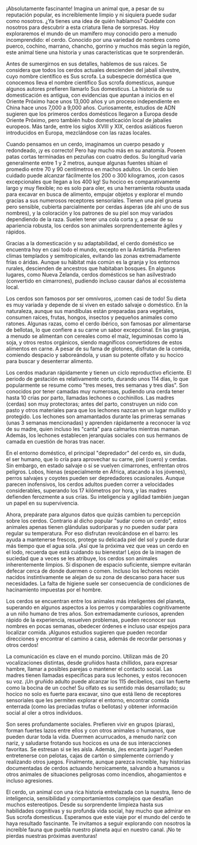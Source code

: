 ¡Absolutamente fascinante! Imagina un animal que, a pesar de su reputación popular, es increíblemente limpio y ni siquiera puede sudar como nosotros. ¿Ya tienes una idea de quién hablamos? Quédate con nosotros para descubrir a esta criatura llena de sorpresas. Hoy exploraremos el mundo de un mamífero muy conocido pero a menudo incomprendido: el cerdo. Conocido por una variedad de nombres como puerco, cochino, marrano, chancho, gorrino y muchos más según la región, este animal tiene una historia y unas características que te sorprenderán.

Antes de sumergirnos en sus detalles, hablemos de sus raíces. Se considera que todos los cerdos actuales descienden del jabalí silvestre, cuyo nombre científico es Sus scrofa. La subespecie doméstica que conocemos lleva el nombre científico Sus scrofa domesticus, aunque algunos autores prefieren llamarlo Sus domesticus. La historia de su domesticación es antigua, con evidencias que apuntan a inicios en el Oriente Próximo hace unos 13,000 años y un proceso independiente en China hace unos 7,000 a 9,000 años. Curiosamente, estudios de ADN sugieren que los primeros cerdos domésticos llegaron a Europa desde Oriente Próximo, pero también hubo domesticación local de jabalíes europeos. Más tarde, entre los siglos XVIII y XIX, cerdos asiáticos fueron introducidos en Europa, mezclándose con las razas locales.

Cuando pensamos en un cerdo, imaginamos un cuerpo pesado y redondeado, ¡y es correcto! Pero hay mucho más en su anatomía. Poseen patas cortas terminadas en pezuñas con cuatro dedos. Su longitud varía generalmente entre 1 y 2 metros, aunque algunas fuentes sitúan el promedio entre 70 y 90 centímetros en machos adultos. Un cerdo bien cuidado puede alcanzar fácilmente los 200 o 300 kilogramos, ¡con casos excepcionales que llegan a los 400 kg! Su hocico es comparativamente largo y muy flexible; no es solo para oler, es una herramienta robusta usada para excavar en busca de alimento, empujar objetos y explorar el mundo gracias a sus numerosos receptores sensoriales. Tienen una piel gruesa pero sensible, cubierta parcialmente por cerdas ásperas (de ahí uno de sus nombres), y la coloración y los patrones de su piel son muy variados dependiendo de la raza. Suelen tener una cola corta y, a pesar de su apariencia robusta, los cerdos son animales sorprendentemente ágiles y rápidos.

Gracias a la domesticación y su adaptabilidad, el cerdo doméstico se encuentra hoy en casi todo el mundo, excepto en la Antártida. Prefieren climas templados y semitropicales, evitando las zonas extremadamente frías o áridas. Aunque su hábitat más común es la granja y los entornos rurales, descienden de ancestros que habitaban bosques. En algunos lugares, como Nueva Zelanda, cerdos domésticos se han asilvestrado (convertido en cimarrones), pudiendo incluso causar daños al ecosistema local.

Los cerdos son famosos por ser omnívoros, ¡comen casi de todo! Su dieta es muy variada y depende de si viven en estado salvaje o doméstico. En la naturaleza, aunque sus mandíbulas están preparadas para vegetales, consumen raíces, frutas, hongos, insectos y pequeños animales como ratones. Algunas razas, como el cerdo ibérico, son famosas por alimentarse de bellotas, lo que confiere a su carne un sabor excepcional. En las granjas, a menudo se alimentan con cereales como el maíz, leguminosas como la soja, y otros restos orgánicos, siendo magníficos convertidores de estos alimentos en carne. A pesar de su fama de glotones, disfrutan de la comida, comiendo despacio y saboreándola, y usan su potente olfato y su hocico para buscar y desenterrar alimento.

Los cerdos maduran rápidamente y tienen un ciclo reproductivo eficiente. El periodo de gestación es relativamente corto, durando unos 114 días, lo que popularmente se resume como "tres meses, tres semanas y tres días". Son conocidos por tener camadas muy numerosas, pudiendo una cerda tener hasta 10 crías por parto, llamadas lechones o cochinillos. Las madres (cerdas) son muy protectoras; antes del parto, construyen un nido con pasto y otros materiales para que los lechones nazcan en un lugar mullido y protegido. Los lechones son amamantados durante las primeras semanas (unas 3 semanas mencionadas) y aprenden rápidamente a reconocer la voz de su madre, quien incluso les "canta" para calmarlos mientras maman. Además, los lechones establecen jerarquías sociales con sus hermanos de camada en cuestión de horas tras nacer.

En el entorno doméstico, el principal "depredador" del cerdo es, sin duda, el ser humano, que lo cría para aprovechar su carne, piel (cuero) y cerdas. Sin embargo, en estado salvaje o si se vuelven cimarrones, enfrentan otros peligros. Lobos, hienas (especialmente en África, atacando a los jóvenes), perros salvajes y coyotes pueden ser depredadores ocasionales. Aunque parecen inofensivos, los cerdos adultos pueden correr a velocidades considerables, superando los 17 kilómetros por hora, y las madres defienden ferozmente a sus crías. Su inteligencia y agilidad también juegan un papel en su supervivencia.

Ahora, prepárate para algunos datos que quizás cambien tu percepción sobre los cerdos. Contrario al dicho popular "sudar como un cerdo", estos animales apenas tienen glándulas sudoríparas y no pueden sudar para regular su temperatura. Por eso disfrutan revolcándose en el barro: les ayuda a mantenerse frescos, protege su delicada piel del sol y puede durar más tiempo que el agua sola. ¡Así que la próxima vez que veas un cerdo en el lodo, recuerda que está cuidando su bienestar! Lejos de la imagen de suciedad que a veces se les atribuye, los cerdos son animales inherentemente limpios. Si disponen de espacio suficiente, siempre evitarán defecar cerca de donde duermen o comen. Incluso los lechones recién nacidos instintivamente se alejan de su zona de descanso para hacer sus necesidades. La falta de higiene suele ser consecuencia de condiciones de hacinamiento impuestas por el hombre.

Los cerdos se encuentran entre los animales más inteligentes del planeta, superando en algunos aspectos a los perros y comparables cognitivamente a un niño humano de tres años. Son extremadamente curiosos, aprenden rápido de la experiencia, resuelven problemas, pueden reconocer sus nombres en pocas semanas, obedecer órdenes e incluso usar espejos para localizar comida. ¡Algunos estudios sugieren que pueden recordar direcciones y encontrar el camino a casa, además de recordar personas y otros cerdos!

La comunicación es clave en el mundo porcino. Utilizan más de 20 vocalizaciones distintas, desde gruñidos hasta chillidos, para expresar hambre, llamar a posibles parejas o mantener el contacto social. Las madres tienen llamadas específicas para sus lechones, y estos reconocen su voz. ¡Un gruñido adulto puede alcanzar los 115 decibelios, casi tan fuerte como la bocina de un coche! Su olfato es su sentido más desarrollado; su hocico no solo es fuerte para excavar, sino que está lleno de receptores sensoriales que les permiten explorar el entorno, encontrar comida enterrada (como las preciadas trufas o bellotas) y obtener información social al oler a otros individuos.

Son seres profundamente sociales. Prefieren vivir en grupos (piaras), forman fuertes lazos entre ellos y con otros animales o humanos, que pueden durar toda la vida. Duermen acurrucados, a menudo nariz con nariz, y saludarse frotando sus hocicos es una de sus interacciones favoritas. Se estresan si se les aísla. Además, ¡les encanta jugar! Pueden entretenerse con pelotas, cajas de cartón o simplemente corriendo y realizando otros juegos. Finalmente, aunque parezca increíble, hay historias documentadas de cerdos actuando heroicamente, salvando a humanos u otros animales de situaciones peligrosas como incendios, ahogamientos e incluso agresiones.

El cerdo, un animal con una rica historia entrelazada con la nuestra, lleno de inteligencia, sensibilidad y comportamientos complejos que desafían muchos estereotipos. Desde su sorprendente limpieza hasta sus habilidades cognitivas y su profunda vida social, hay mucho que admirar en Sus scrofa domesticus. Esperamos que este viaje por el mundo del cerdo te haya resultado fascinante. Te invitamos a seguir explorando con nosotros la increíble fauna que puebla nuestro planeta aquí en nuestro canal. ¡No te pierdas nuestras próximas aventuras!